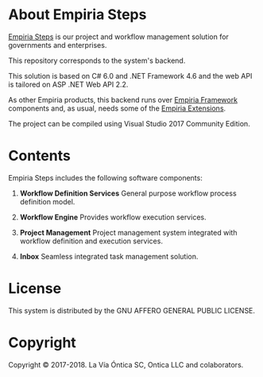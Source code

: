 ﻿# About Empiria Steps

[Empiria Steps](http://www.ontica.org/) is our project and workflow management solution for governments and enterprises.

This repository corresponds to the system's backend.

This solution is based on C# 6.0 and .NET Framework 4.6 and the web API is tailored on ASP .NET Web API 2.2.

As other Empiria products, this backend runs over [Empiria Framework](https://github.com/Ontica/Empiria.Core)
components and, as usual, needs some of the [Empiria Extensions](https://github.com/Ontica/Empiria.Extensions).

The project can be compiled using Visual Studio 2017 Community Edition.

# Contents

Empiria Steps includes the following software components:

1. **Workflow Definition Services**
   General purpose workflow process definition model.

2. **Workflow Engine**
   Provides workflow execution services.

3. **Project Management**
   Project management system integrated with workflow definition and execution services.

4. **Inbox**
   Seamless integrated task management solution.


# License

This system is distributed by the GNU AFFERO GENERAL PUBLIC LICENSE.


# Copyright

Copyright © 2017-2018. La Vía Óntica SC, Ontica LLC and colaborators.
